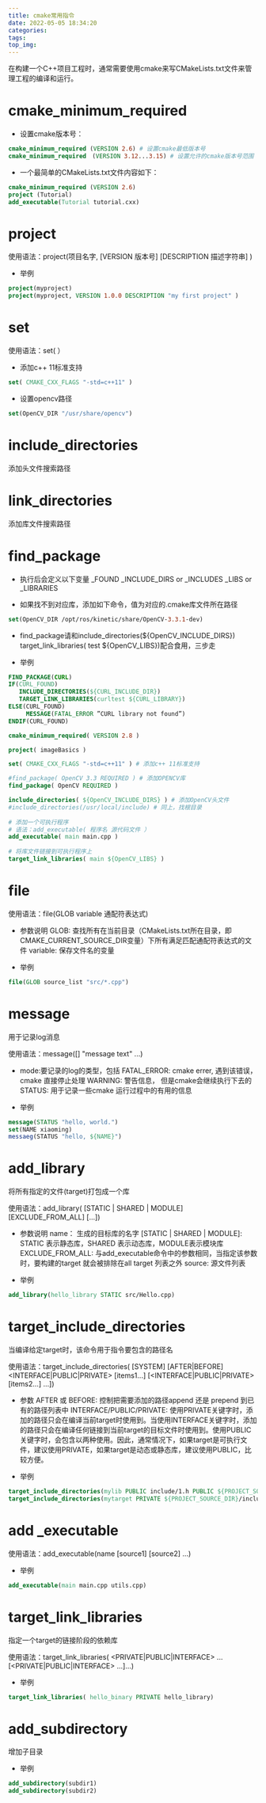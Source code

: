 ```yaml
---
title: cmake常用指令
date: 2022-05-05 18:34:20
categories:
tags:
top_img:
---
```

在构建一个C++项目工程时，通常需要使用cmake来写CMakeLists.txt文件来管理工程的编译和运行。

# cmake_minimum_required

- 设置cmake版本号：
``` cmake
cmake_minimum_required (VERSION 2.6) # 设置cmake最低版本号
cmake_minimum_required　(VERSION 3.12...3.15) # 设置允许的cmake版本号范围
```

- 一个最简单的CMakeLists.txt文件内容如下：
``` cmake
cmake_minimum_required (VERSION 2.6)
project (Tutorial)
add_executable(Tutorial tutorial.cxx)
```

# project

使用语法：project(项目名字, [VERSION 版本号] [DESCRIPTION 描述字符串] )

- 举例
``` cmake
project(myproject)
project(myproject, VERSION 1.0.0 DESCRIPTION "my first project" )
```

# set

使用语法：set(<variable> <value>）

- 添加c++ 11标准支持
``` cmake
set( CMAKE_CXX_FLAGS "-std=c++11" )
```

- 设置opencv路径
``` cmake
set(OpenCV_DIR "/usr/share/opencv")
```

# include_directories
添加头文件搜索路径

# link_directories
添加库文件搜索路径

# find_package

- 执行后会定义以下变量
<name>_FOUND
<name>_INCLUDE_DIRS or <name>_INCLUDES
<name>_LIBS or <name>_LIBRARIES

- 如果找不到对应库，添加如下命令，值为对应的.cmake库文件所在路径
``` cmake
set(OpenCV_DIR /opt/ros/kinetic/share/OpenCV-3.3.1-dev)
```

- find_package请和include_directories(${OpenCV_INCLUDE_DIRS}) target_link_libraries( test ${OpenCV_LIBS})配合食用，三步走

- 举例
``` cmake
FIND_PACKAGE(CURL)
IF(CURL_FOUND)
   INCLUDE_DIRECTORIES(${CURL_INCLUDE_DIR})
   TARGET_LINK_LIBRARIES(curltest ${CURL_LIBRARY})
ELSE(CURL_FOUND)
     MESSAGE(FATAL_ERROR ”CURL library not found”)
ENDIF(CURL_FOUND)
```
``` cmake
cmake_minimum_required( VERSION 2.8 )

project( imageBasics )

set( CMAKE_CXX_FLAGS "-std=c++11" ) # 添加c++ 11标准支持

#find_package( OpenCV 3.3 REQUIRED ) # 添加OPENCV库
find_package( OpenCV REQUIRED )

include_directories( ${OpenCV_INCLUDE_DIRS} ) # 添加OpenCV头文件
#include_directories(/usr/local/include) # 同上，找根目录
 
# 添加一个可执行程序
# 语法：add_executable( 程序名 源代码文件 ）
add_executable( main main.cpp )
 
# 将库文件链接到可执行程序上
target_link_libraries( main ${OpenCV_LIBS} )
```

# file

使用语法：file(GLOB variable 通配符表达式)

- 参数说明
GLOB: 查找所有在当前目录（CMakeLists.txt所在目录，即CMAKE_CURRENT_SOURCE_DIR变量）下所有满足匹配通配符表达式的文件
variable: 保存文件名的变量

- 举例
``` cmake
file(GLOB source_list "src/*.cpp")
```

# message
用于记录log消息

使用语法：message([<mode>] "message text" ...)

- mode:要记录的log的类型，包括
FATAL_ERROR: cmake errer, 遇到该错误，cmake 直接停止处理
WARNING: 警告信息， 但是cmake会继续执行下去的
STATUS: 用于记录一些cmake 运行过程中的有用的信息

- 举例
``` cmake
message(STATUS "hello, world.")
set(NAME xiaoming)
messaeg(STATUS "hello, ${NAME}")
```

# add_library
将所有指定的文件(target)打包成一个库

使用语法：add_library(<name> [STATIC | SHARED | MODULE] [EXCLUDE_FROM_ALL] [<source>...]) 

- 参数说明
name： 生成的目标库的名字
[STATIC | SHARED | MODULE]: STATIC 表示静态库，SHARED 表示动态库，MODULE表示模块库
EXCLUDE_FROM_ALL: 与add_executable命令中的参数相同，当指定该参数时，要构建的target 就会被排除在all target 列表之外
source: 源文件列表

- 举例
``` cmake
add_library(hello_library STATIC src/Hello.cpp)
```

# target_include_directories
当编译给定target时，该命令用于指令要包含的路径名

使用语法：target_include_directories(<target> [SYSTEM] [AFTER|BEFORE] <INTERFACE|PUBLIC|PRIVATE> [items1...] [<INTERFACE|PUBLIC|PRIVATE> [items2...] ...])

- 参数
AFTER 或 BEFORE: 控制把需要添加的路径append 还是 prepend 到已有的路径列表中
INTERFACE/PUBLIC/PRIVATE: 使用PRIVATE关键字时，添加的路径只会在编译当前target时使用到。当使用INTERFACE关键字时，添加的路径只会在编译任何链接到当前target的目标文件时使用到。使用PUBLIC关键字时，会包含以两种使用。因此，通常情况下，如果target是可执行文件，建议使用PRIVATE，如果target是动态或静态库，建议使用PUBLIC，比较方便。

- 举例
``` cmake
target_include_directories(mylib PUBLIC include/1.h PUBLIC ${PROJECT_SOURCE_DIR}/include)
target_include_directories(mytarget PRIVATE ${PROJECT_SOURCE_DIR}/include)
```

# add _executable

使用语法：add_executable(name [source1] [source2] ...)

- 举例
``` cmake
add_executable(main main.cpp utils.cpp)
```

# target_link_libraries
指定一个target的链接阶段的依赖库

使用语法：target_link_libraries(<target> <PRIVATE|PUBLIC|INTERFACE> <item>...[<PRIVATE|PUBLIC|INTERFACE> <item>...]...)

- 举例
``` cmake
target_link_libraries( hello_binary PRIVATE hello_library)
```

# add_subdirectory
增加子目录
- 举例
``` cmake
add_subdirectory(subdir1)
add_subdirectory(subdir2)
```


